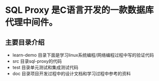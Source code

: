 # SQL Proxy 是C语言开发的一款数据库代理中间件。
## 主要目录介绍
- learn-demo 目录下面是学习linux系统编程/网络编程过程中写的验证代码
- src 目录sql-proxy的代码
- test 目录单元测试和集成测试代码
- doc 目录项目开发过程中的设计文档和学习过程中参考的资料

